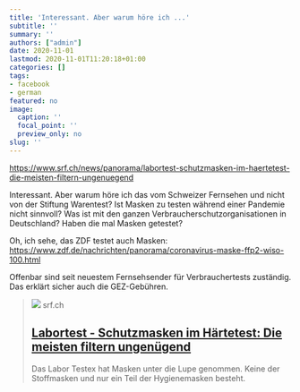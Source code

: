 ```yaml
---
title: 'Interessant. Aber warum höre ich ...'
subtitle: ''
summary: ''
authors: ["admin"]
date: 2020-11-01
lastmod: 2020-11-01T11:20:18+01:00
categories: []
tags:
- facebook
- german
featured: no
image:
  caption: ''
  focal_point: ''
  preview_only: no
slug: ''
---
```

https://www.srf.ch/news/panorama/labortest-schutzmasken-im-haertetest-die-meisten-filtern-ungenuegend

Interessant. Aber warum höre ich das vom Schweizer Fernsehen und nicht von der Stiftung Warentest? Ist Masken zu testen während einer Pandemie nicht sinnvoll? Was ist mit den ganzen Verbraucherschutzorganisationen in Deutschland? Haben die mal Masken getestet?

Oh, ich sehe, das ZDF testet auch Masken: https://www.zdf.de/nachrichten/panorama/coronavirus-maske-ffp2-wiso-100.html

Offenbar sind seit neuestem Fernsehsender für Verbrauchertests zuständig. Das erklärt sicher auch die GEZ-Gebühren.
> [![](https://www.srf.ch/static/cms/images/branded_srf_news/4a38ad.jpg)](https://www.srf.ch/news/panorama/labortest-schutzmasken-im-haertetest-die-meisten-filtern-ungenuegend)
> srf.ch
> ## [Labortest - Schutzmasken im Härtetest: Die meisten filtern ungenügend](https://www.srf.ch/news/panorama/labortest-schutzmasken-im-haertetest-die-meisten-filtern-ungenuegend)
>
>Das Labor Testex hat Masken unter die Lupe genommen. Keine der Stoffmasken und nur ein Teil der Hygienemasken besteht.


